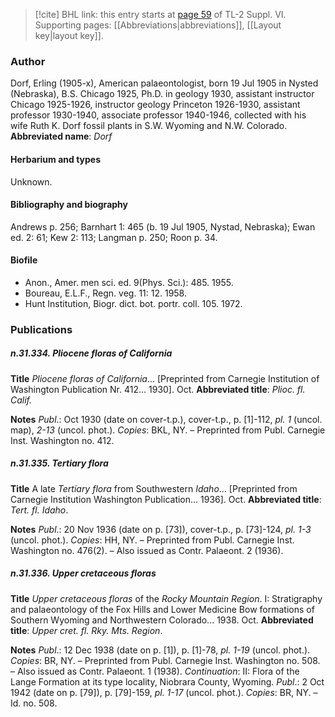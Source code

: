 > [!cite] BHL link: this entry starts at [page 59](https://www.biodiversitylibrary.org/page/33260047) of TL-2 Suppl. VI.
> Supporting pages: [[Abbreviations|abbreviations]], [[Layout key|layout key]].

### Author

Dorf, Erling (1905-x), American palaeontologist, born 19 Jul 1905 in Nysted (Nebraska), B.S. Chicago 1925, Ph.D. in geology 1930, assistant instructor Chicago 1925-1926, instructor geology Princeton 1926-1930, assistant professor 1930-1940, associate professor 1940-1946, collected with his wife Ruth K. Dorf fossil plants in S.W. Wyoming and N.W. Colorado. 
**Abbreviated name**: *Dorf*

#### Herbarium and types

Unknown.

#### Bibliography and biography

Andrews p. 256; Barnhart 1: 465 (b. 19 Jul 1905, Nystad, Nebraska); Ewan ed. 2: 61; Kew 2: 113; Langman p. 250; Roon p. 34.

#### Biofile

- Anon., Amer. men sci. ed. 9(Phys. Sci.): 485. 1955.
- Boureau, E.L.F., Regn. veg. 11: 12. 1958.
- Hunt Institution, Biogr. dict. bot. portr. coll. 105. 1972.

### Publications

##### n.31.334. Pliocene floras of California

**Title**
*Pliocene floras of California*... \[Preprinted from Carnegie Institution of Washington Publication Nr. 412... 1930\]. Oct.
**Abbreviated title**: *Plioc. fl. Calif.*

**Notes**
*Publ*.: Oct 1930 (date on cover-t.p.), cover-t.p., p. \[1\]-112, *pl. 1* (uncol. map), *2-13* (uncol. phot.). *Copies*: BKL, NY. – Preprinted from Publ. Carnegie Inst. Washington no. 412.

##### n.31.335. Tertiary flora

**Title**
A late *Tertiary flora* from Southwestern *Idaho*... \[Preprinted from Carnegie Institution Washington Publication... 1936\]. Oct.
**Abbreviated title**: *Tert. fl. Idaho*.

**Notes**
*Publ*.: 20 Nov 1936 (date on p. \[73\]), cover-t.p., p. \[73\]-124, *pl. 1-3* (uncol. phot.). *Copies*: HH, NY. – Preprinted from Publ. Carnegie Inst. Washington no. 476(2). – Also issued as Contr. Palaeont. 2 (1936).

##### n.31.336. Upper cretaceous floras

**Title**
*Upper cretaceous floras* of the *Rocky Mountain Region*. I: Stratigraphy and palaeontology of the Fox Hills and Lower Medicine Bow formations of Southern Wyoming and Northwestern Colorado... 1938. Oct.
**Abbreviated title**: *Upper cret. fl. Rky. Mts. Region*.

**Notes**
*Publ*.: 12 Dec 1938 (date on p. \[1\]), p. \[1\]-78, *pl. 1-19* (uncol. phot.). *Copies*: BR, NY. – Preprinted from Publ. Carnegie Inst. Washington no. 508. – Also issued as Contr. Palaeont. 1 (1938).
*Continuation*: II: Flora of the Lange Formation at its type locality, Niobrara County, Wyoming.
*Publ*.: 2 Oct 1942 (date on p. \[79\]), p. \[79\]-159, *pl. 1-17* (uncol. phot.). *Copies*: BR, NY. – Id. no. 508.


